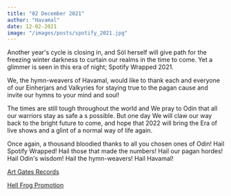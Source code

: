 ```yaml
---
title: "02 December 2021"
author: "Havamal"
date: 12-02-2021
image: "/images/posts/spotify_2021.jpg"
---
```


Another year's cycle is closing in, and Sól herself will give path for the freezing winter darkness to curtain our realms in the time to come. Yet a glimmer is seen in this era of night; Spotify Wrapped 2021.

We, the hymn-weavers of Havamal, would like to thank each and everyone of our Einherjars and Valkyries for staying true to the pagan cause and invite our hymns to your mind and soul!

The times are still tough throughout the world and We pray to Odin that all our warriors stay as safe a s possible. But one day We will claw our way back to the bright future to come, and hope that 2022 will bring the Era of live shows and a glint of a normal way of life again.

Once again, a thousand bloodied thanks to all you chosen ones of Odin! Hail Spotify Wrapped! Hail those that made the numbers! Hail our pagan hordes! Hail Odin's wisdom! Hail the hymn-weavers! Hail Havamal!

[Art Gates Records](https://artgatesrecords.com/)

[Hell Frog Promotion](https://www.facebook.com/HellFrogPromotion)